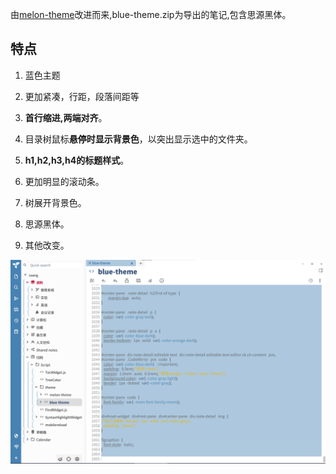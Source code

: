 由[melon-theme](https://github.com/zadam/trilium)改进而来,blue-theme.zip为导出的笔记,包含思源黑体。

## 特点

1. 蓝色主题

2. 更加紧凑，行距，段落间距等

3. **首行缩进,两端对齐**。

4. 目录树鼠标**悬停时显示背景色**，以突出显示选中的文件夹。

5. **h1,h2,h3,h4的标题样式**。

6. 更加明显的滚动条。

7. 树展开背景色。

8. 思源黑体。

9. 其他改变。

![](./screenshot.png)
